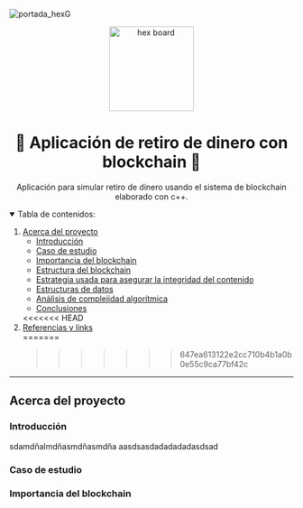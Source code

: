 ![portada_hexG](.png)

<!-- Mejor compatibilidad -->

<a name="readme-top"></a>

<!-- PROJECT SHIELDS -->
<!-- [![displayed text][displayed image url]][link url] -->

<!-- logo y titulo -->
<div align="center">
  <a href="https://github.com/CS-DaviMagalhaes/Proyecto_Algoritmos_y_Estructuras">
    <img src="MD_files/Hex.jpg" alt="hex board" width="150" height="150">
  </a>
  <h1>🔷 Aplicación de retiro de dinero con blockchain 🔶</h1>
  
  <p>
  Aplicación para simular retiro de dinero usando el sistema de blockchain elaborado con c++. 
  </p>
</div>


<details open>
  <summary>Tabla de contenidos:</summary>
  <ol>
    <li><a href="#acerca-del-proyecto">
      Acerca del proyecto
      <ul>
        <li><a href="#Introducción">Introducción</a></li>
        <li><a href="#Caso de estudio">Caso de estudio</a></li>
        <li><a href="#Importancia del blockchain">Importancia del blockchain</a></li>
        <li><a href="#Estructura del blockchain">Estructura del blockchain</a></li>
        <li><a href="#Estrategia usada para asegurar la integridad del contenido">Estrategia usada para asegurar la integridad del contenido</a></li>
        <li><a href="Estructuras de datos">Estructuras de datos</a></li>
        <li><a href="Análisis de complejidad algorítmica">Análisis de complejidad algorítmica</a></li>
        <li><a href="Conclusiones">Conclusiones</a></li>
      </ul>
    </a></li>
<<<<<<< HEAD
    <li><a href="#referencias-y-links">
      Referencias y links
    </a></li>
=======

   
>>>>>>> 647ea613122e2cc710b4b1a0b0e55c9ca77bf42c
  </ol>
</details>

---

## Acerca del proyecto

### Introducción

sdamdñalmdñasmdñasmdña
aasdsasdadadadadasdsad

### Caso de estudio


### Importancia del blockchain





